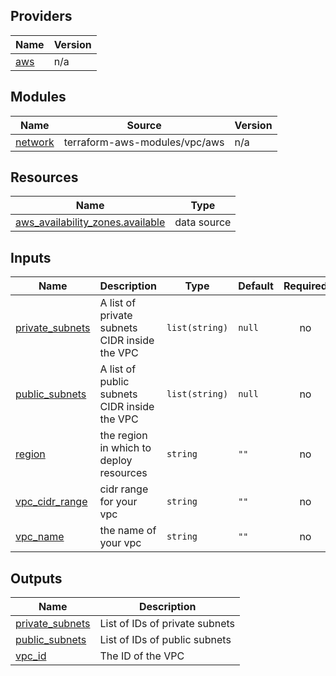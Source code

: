 <!-- BEGIN_TF_DOCS -->
## Providers

| Name | Version |
|------|---------|
| <a name="provider_aws"></a> [aws](#provider\_aws) | n/a |

## Modules

| Name | Source | Version |
|------|--------|---------|
| <a name="module_network"></a> [network](#module\_network) | terraform-aws-modules/vpc/aws | n/a |

## Resources

| Name | Type |
|------|------|
| [aws_availability_zones.available](https://registry.terraform.io/providers/hashicorp/aws/latest/docs/data-sources/availability_zones) | data source |

## Inputs

| Name | Description | Type | Default | Required |
|------|-------------|------|---------|:--------:|
| <a name="input_private_subnets"></a> [private\_subnets](#input\_private\_subnets) | A list of private subnets CIDR inside the VPC | `list(string)` | `null` | no |
| <a name="input_public_subnets"></a> [public\_subnets](#input\_public\_subnets) | A list of public subnets CIDR inside the VPC | `list(string)` | `null` | no |
| <a name="input_region"></a> [region](#input\_region) | the region in which to deploy resources | `string` | `""` | no |
| <a name="input_vpc_cidr_range"></a> [vpc\_cidr\_range](#input\_vpc\_cidr\_range) | cidr range for your vpc | `string` | `""` | no |
| <a name="input_vpc_name"></a> [vpc\_name](#input\_vpc\_name) | the name of your vpc | `string` | `""` | no |

## Outputs

| Name | Description |
|------|-------------|
| <a name="output_private_subnets"></a> [private\_subnets](#output\_private\_subnets) | List of IDs of private subnets |
| <a name="output_public_subnets"></a> [public\_subnets](#output\_public\_subnets) | List of IDs of public subnets |
| <a name="output_vpc_id"></a> [vpc\_id](#output\_vpc\_id) | The ID of the VPC |
<!-- END_TF_DOCS -->